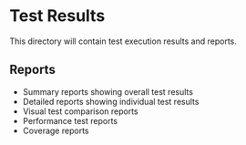 # Test Results

This directory will contain test execution results and reports.

## Reports

- Summary reports showing overall test results
- Detailed reports showing individual test results
- Visual test comparison reports
- Performance test reports
- Coverage reports
